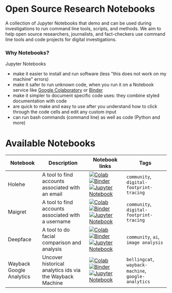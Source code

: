 # Open Source Research Notebooks
A collection of Jupyter Notebooks that demo and can be used during investigations to run command line tools, scripts, and methods. We aim to help open source researchers, journalists, and fact-checkers use command line tools and code projects for digital investigations.

### Why Notebooks?
Jupyter Notebooks
- make it easier to install and run software (less "this does not work on my machine" errors)
- make it safer to run unknown code, when you run it on a Notebook service like [Google Colaboratory](https://colab.google/) or [Binder](https://mybinder.org/)
- make it simpler to document specific code uses: they combine styled documentation with code
- are quick to make and easy to use after you understand how to click through the code cells and edit any custom input
- can run bash commands (command line) as well as code (Python and more)

# Available Notebooks

| **Notebook** | **Description**                                   | **Notebook links**                          | **Tags**                                 |
| ------------ | ------------------------------------------------- | ------------------------------------------- | ---------------------------------------- |
| Holehe       | A tool to find accounts associated with an email | [![Colab][colab-badge]](https://colab.research.google.com/github/bellingcat/open-source-research-notebooks/blob/main/notebooks/community/holehe.ipynb) [![Binder][binder-badge]](https://mybinder.org/v2/gh/bellingcat/open-source-research-notebooks/main?labpath=notebooks%2Fcommunity%2Fholehe.ipynb) [![Jupyter Notebook][jupyter-badge]](notebooks/community/holehe.ipynb)  | `community`, `digital-footprint-tracing` |
| Maigret       | A tool to find accounts associated with a username | [![Colab][colab-badge]](https://colab.research.google.com/github/bellingcat/open-source-research-notebooks/blob/main/notebooks/community/maigret.ipynb) [![Binder][binder-badge]](https://mybinder.org/v2/gh/bellingcat/open-source-research-notebooks/main?labpath=notebooks%2Fcommunity%2Fmaigret.ipynb) [![Jupyter Notebook][jupyter-badge]](notebooks/community/maigret.ipynb)  | `community`, `digital-footprint-tracing` |
| Deepface       | A tool to do facial comparison and analysis | [![Colab][colab-badge]](https://colab.research.google.com/github/bellingcat/open-source-research-notebooks/blob/main/notebooks/community/deepface.ipynb) [![Binder][binder-badge]](https://mybinder.org/v2/gh/bellingcat/open-source-research-notebooks/main?labpath=notebooks%2Fcommunity%2Fdeepface.ipynb) [![Jupyter Notebook][jupyter-badge]](notebooks/community/deepface.ipynb)  | `community`, `ai`, `image analysis` |
| Wayback Google Analytics       | Uncover historical analytics ids via the Wayback Machine | [![Colab][colab-badge]](https://colab.research.google.com/github/bellingcat/open-source-research-notebooks/blob/main/notebooks/bellingcat/wayback-google-analytics.ipynb) [![Binder][binder-badge]](https://mybinder.org/v2/gh/bellingcat/open-source-research-notebooks/main?labpath=notebooks%2Fbellingcat%2Fwayback-google-analytics.ipynb) [![Jupyter Notebook][jupyter-badge]](notebooks/bellingcat/wayback-google-analytics.ipynb)  | `bellingcat`, `wayback-machine`, `google-analytics` |



<!-- MARKDOWN LINKS & IMAGES -->
<!-- https://www.markdownguide.org/basic-syntax/#reference-style-links -->
[colab-badge]: https://colab.research.google.com/assets/colab-badge.svg
[binder-badge]: https://mybinder.org/badge_logo.svg
[jupyter-badge]: https://img.shields.io/badge/jupyter-.ipynb%20file-orange